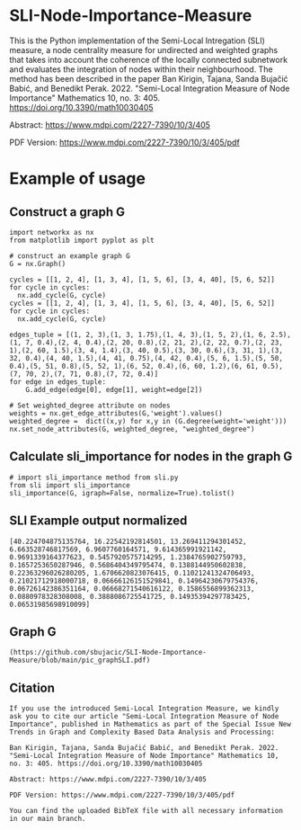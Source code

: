 # SLI-Node-Importance-Measure
This is the Python implementation of the Semi-Local Intregation (SLI) measure, a node centrality measure for undirected and weighted graphs that takes into account the coherence of the locally connected subnetwork and evaluates the integration of nodes within their neighbourhood. The method has been described in the paper Ban Kirigin, Tajana, Sanda Bujačić Babić, and Benedikt Perak. 2022. "Semi-Local Integration Measure of Node Importance" Mathematics 10, no. 3: 405. https://doi.org/10.3390/math10030405

Abstract: https://www.mdpi.com/2227-7390/10/3/405

PDF Version: https://www.mdpi.com/2227-7390/10/3/405/pdf

# Example of usage
## Construct a graph G
```
import networkx as nx
from matplotlib import pyplot as plt

# construct an example graph G
G = nx.Graph()

cycles = [[1, 2, 4], [1, 3, 4], [1, 5, 6], [3, 4, 40], [5, 6, 52]]
for cycle in cycles:
  nx.add_cycle(G, cycle)
cycles = [[1, 2, 4], [1, 3, 4], [1, 5, 6], [3, 4, 40], [5, 6, 52]]
for cycle in cycles:
  nx.add_cycle(G, cycle)

edges_tuple = [(1, 2, 3),(1, 3, 1.75),(1, 4, 3),(1, 5, 2),(1, 6, 2.5),(1, 7, 0.4),(2, 4, 0.4),(2, 20, 0.8),(2, 21, 2),(2, 22, 0.7),(2, 23, 1),(2, 60, 1.5),(3, 4, 1.4),(3, 40, 0.5),(3, 30, 0.6),(3, 31, 1),(3, 32, 0.4),(4, 40, 1.5),(4, 41, 0.75),(4, 42, 0.4),(5, 6, 1.5),(5, 50, 0.4),(5, 51, 0.8),(5, 52, 1),(6, 52, 0.4),(6, 60, 1.2),(6, 61, 0.5),(7, 70, 2),(7, 71, 0.8),(7, 72, 0.4)]
for edge in edges_tuple:
    G.add_edge(edge[0], edge[1], weight=edge[2])

# Set weighted_degree attribute on nodes
weights = nx.get_edge_attributes(G,'weight').values()
weighted_degree =  dict((x,y) for x,y in (G.degree(weight='weight')))
nx.set_node_attributes(G, weighted_degree, "weighted_degree")
```
## Calculate sli_importance for nodes in the graph G
```
# import sli_importance method from sli.py
from sli import sli_importance
sli_importance(G, igraph=False, normalize=True).tolist()
```
## SLI Example output normalized
```
[40.224704875135764, 16.22542192814501, 13.269411294301452, 6.663528746817569, 6.9607760164571, 9.614365991921142, 0.9691339164377623, 0.5457920575714295, 1.2384765902759793, 0.1657253650287946, 0.5686404349795474, 0.1388144950602838, 0.22363296026280205, 1.6706620823076415, 0.11021241324706493, 0.21021712918000718, 0.06666126151529841, 0.14964230679754376, 0.06726142386351164, 0.06668271540616122, 0.1586556899362313, 0.0880978328308008, 0.3888086725541725, 0.14935394297783425, 0.06531985698910099]
```
## Graph G
```
(https://github.com/sbujacic/SLI-Node-Importance-Measure/blob/main/pic_graphSLI.pdf)

```
## Citation
```
If you use the introduced Semi-Local Integration Measure, we kindly ask you to cite our article "Semi-Local Integration Measure of Node Importance", published in Mathematics as part of the Special Issue New Trends in Graph and Complexity Based Data Analysis and Processing:

Ban Kirigin, Tajana, Sanda Bujačić Babić, and Benedikt Perak. 2022. "Semi-Local Integration Measure of Node Importance" Mathematics 10, no. 3: 405. https://doi.org/10.3390/math10030405

Abstract: https://www.mdpi.com/2227-7390/10/3/405

PDF Version: https://www.mdpi.com/2227-7390/10/3/405/pdf

You can find the uploaded BibTeX file with all necessary information in our main branch.

